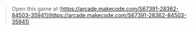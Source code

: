  


> Open this game at [https://arcade.makecode.com/S67391-28362-84503-35941](https://arcade.makecode.com/S67391-28362-84503-35941)
